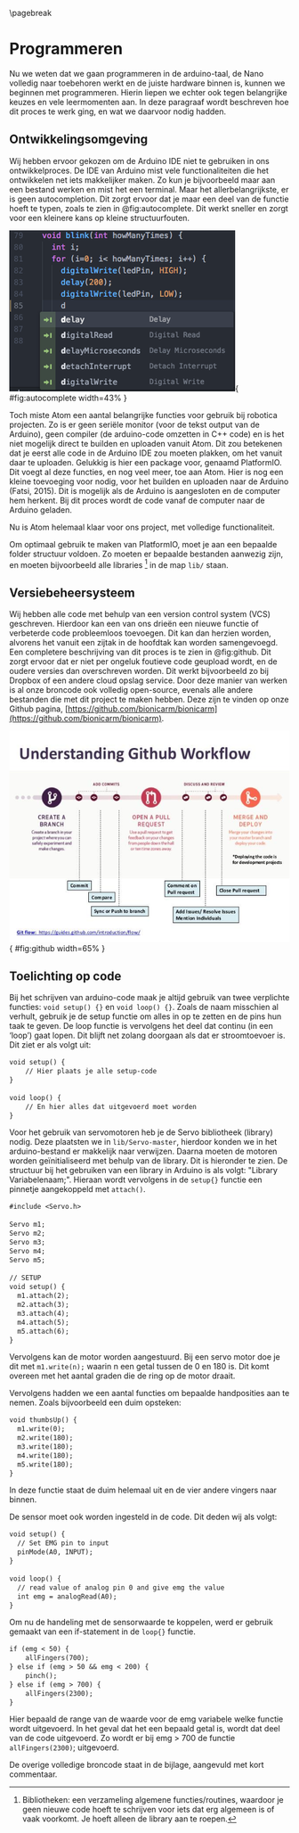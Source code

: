 \pagebreak
# Programmeren
Nu we weten dat we gaan programmeren in de arduino-taal, de Nano volledig naar toebehoren werkt en de juiste hardware binnen is, kunnen we beginnen met programmeren. Hierin liepen we echter ook tegen belangrijke keuzes en vele leermomenten aan. In deze paragraaf wordt beschreven hoe dit proces te werk ging, en wat we daarvoor nodig hadden.

## Ontwikkelingsomgeving
Wij hebben ervoor gekozen om de Arduino IDE niet te gebruiken in ons ontwikkelproces. De IDE van Arduino mist vele functionaliteiten die het ontwikkelen net iets makkelijker maken. Zo kun je bijvoorbeeld maar aan een bestand werken en mist het een terminal. Maar het allerbelangrijkste, er is geen autocompletion. Dit zorgt ervoor dat je maar een deel van de functie hoeft te typen, zoals te zien in @fig:autocomplete. Dit werkt sneller en zorgt voor een kleinere kans op kleine structuurfouten.

![Autocomplete-arduino package](img/image_25.png){ #fig:autocomplete width=43% }

Toch miste Atom een aantal belangrijke functies voor gebruik bij robotica projecten. Zo is er geen seriële monitor (voor de tekst output van de Arduino), geen compiler (de arduino-code omzetten in C++ code) en is het niet mogelijk direct te builden en uploaden vanuit Atom. Dit zou betekenen dat je eerst alle code in de Arduino IDE zou moeten plakken, om het vanuit daar te uploaden. Gelukkig is hier een package voor, genaamd PlatformIO. Dit voegt al deze functies, en nog veel meer, toe aan Atom. Hier is nog een kleine toevoeging voor nodig, voor het builden en uploaden naar de Arduino (Fatsi, 2015). Dit is mogelijk als de Arduino is aangesloten en de computer hem herkent. Bij dit proces wordt de code vanaf de computer naar de Arduino geladen.

Nu is Atom helemaal klaar voor ons project, met volledige functionaliteit.

Om optimaal gebruik te maken van PlatformIO, moet je aan een bepaalde folder structuur voldoen. Zo moeten er bepaalde bestanden aanwezig zijn, en moeten bijvoorbeeld alle libraries [^bib] in de map `lib/` staan.

[^bib]: Bibliotheken: een verzameling algemene functies/routines, waardoor je geen nieuwe code hoeft te schrijven voor iets dat erg algemeen is of vaak voorkomt. Je hoeft alleen de library aan te roepen.

## Versiebeheersysteem
Wij hebben alle code met behulp van een version control system (VCS) geschreven. Hierdoor kan een van ons drieën een nieuwe functie of verbeterde code probleemloos toevoegen. Dit kan dan herzien worden, alvorens het vanuit een zijtak in de hoofdtak kan worden samengevoegd. Een completere beschrijving van dit proces is te zien in @fig:github. Dit zorgt ervoor dat er niet per ongeluk foutieve code geupload wordt, en de oudere versies dan overschreven worden. Dit werkt bijvoorbeeld zo bij Dropbox of een andere cloud opslag service. Door deze manier van werken is al onze broncode ook volledig open-source, evenals alle andere bestanden die met dit project te maken hebben. Deze zijn te vinden op onze Github pagina, [https://github.com/bionicarm/bionicarm](https://github.com/bionicarm/bionicarm).

![De Github workflow, inclusief branches, commits en pull requests](img/image_26.jpg){ #fig:github width=65% }

## Toelichting op code
Bij het schrijven van arduino-code maak je altijd gebruik van twee verplichte functies: `void setup() {}` en `void loop() {}`. Zoals de naam misschien al verhult, gebruik je de setup functie om alles in op te zetten en de pins hun taak te geven. De loop functie is vervolgens het deel dat continu (in een ‘loop’) gaat lopen. Dit blijft net zolang doorgaan als dat er stroomtoevoer is. Dit ziet er als volgt uit:

```
void setup() {
	// Hier plaats je alle setup-code
}

void loop() {
	// En hier alles dat uitgevoerd moet worden
}
```

Voor het gebruik van servomotoren heb je de Servo bibliotheek (library) nodig. Deze plaatsten we in `lib/Servo-master`, hierdoor konden we in het arduino-bestand er makkelijk naar verwijzen. Daarna moeten de motoren worden geïnitialiseerd met behulp van de library. Dit is hieronder te zien.  De structuur bij het gebruiken van een library in Arduino is als volgt: "Library Variabelenaam;".  Hieraan wordt vervolgens in de `setup{}` functie een pinnetje aangekoppeld met `attach()`.

```
#include <Servo.h>

Servo m1;
Servo m2;
Servo m3;
Servo m4;
Servo m5;

// SETUP
void setup() {
  m1.attach(2);
  m2.attach(3);
  m3.attach(4);
  m4.attach(5);
  m5.attach(6);
}
```

Vervolgens kan de motor worden aangestuurd. Bij een servo motor doe je dit met `m1.write(n);` waarin n een getal tussen de 0 en 180 is. Dit komt overeen met het aantal graden die de ring op de motor draait.

Vervolgens hadden we een aantal functies om bepaalde handposities aan te nemen. Zoals bijvoorbeeld een duim opsteken:

```
void thumbsUp() {
  m1.write(0);
  m2.write(180);
  m3.write(180);
  m4.write(180);
  m5.write(180);
}
```

In deze functie staat de duim helemaal uit en de vier andere vingers naar binnen.

De sensor moet ook worden ingesteld in de code. Dit deden wij als volgt:

```
void setup() {
  // Set EMG pin to input
  pinMode(A0, INPUT);
}

void loop() {
  // read value of analog pin 0 and give emg the value
  int emg = analogRead(A0);
}
```

Om nu de handeling met de sensorwaarde te koppelen, werd er gebruik gemaakt van een if-statement in de `loop{}` functie.

```
if (emg < 50) {
    allFingers(700);
} else if (emg > 50 && emg < 200) {
    pinch();
} else if (emg > 700) {
    allFingers(2300);
}
```

Hier bepaald de range van de waarde voor de emg variabele welke functie wordt uitgevoerd. In het geval dat het een bepaald getal is, wordt dat deel van de code uitgevoerd. Zo wordt er bij emg > 700 de functie `allFingers(2300)`; uitgevoerd.

De overige volledige broncode staat in de bijlage, aangevuld met kort commentaar.
